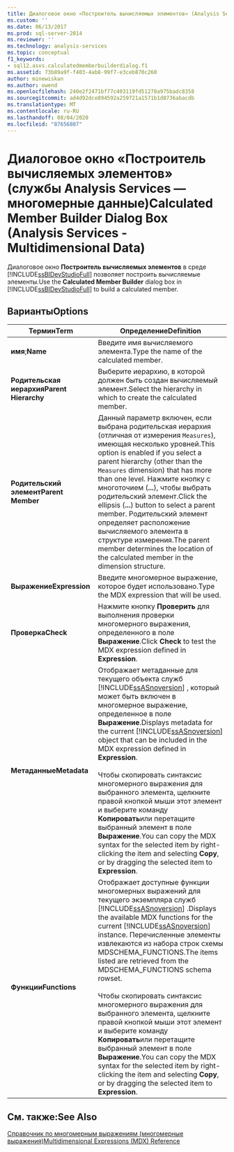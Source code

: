 ```yaml
---
title: Диалоговое окно «Построитель вычисляемых элементов» (Analysis Services-многомерные данные) | Документация Майкрософт
ms.custom: ''
ms.date: 06/13/2017
ms.prod: sql-server-2014
ms.reviewer: ''
ms.technology: analysis-services
ms.topic: conceptual
f1_keywords:
- sql12.asvs.calculatedmemberbuilderdialog.f1
ms.assetid: 73b89a9f-f403-4ab8-99f7-e3ceb870c260
author: minewiskan
ms.author: owend
ms.openlocfilehash: 240e2f2471bf77c403119fd51278a975badc8358
ms.sourcegitcommit: ad4d92dce894592a259721a1571b1d8736abacdb
ms.translationtype: MT
ms.contentlocale: ru-RU
ms.lasthandoff: 08/04/2020
ms.locfileid: "87656807"
---
```

# <a name="calculated-member-builder-dialog-box-analysis-services---multidimensional-data"></a><span data-ttu-id="e3e5b-102">Диалоговое окно «Построитель вычисляемых элементов» (службы Analysis Services — многомерные данные)</span><span class="sxs-lookup"><span data-stu-id="e3e5b-102">Calculated Member Builder Dialog Box (Analysis Services - Multidimensional Data)</span></span>
  <span data-ttu-id="e3e5b-103">Диалоговое окно **Построитель вычисляемых элементов** в среде [!INCLUDE[ssBIDevStudioFull](../includes/ssbidevstudiofull-md.md)] позволяет построить вычисляемые элементы.</span><span class="sxs-lookup"><span data-stu-id="e3e5b-103">Use the **Calculated Member Builder** dialog box in [!INCLUDE[ssBIDevStudioFull](../includes/ssbidevstudiofull-md.md)] to build a calculated member.</span></span>  
  
## <a name="options"></a><span data-ttu-id="e3e5b-104">Варианты</span><span class="sxs-lookup"><span data-stu-id="e3e5b-104">Options</span></span>  
  
|<span data-ttu-id="e3e5b-105">Термин</span><span class="sxs-lookup"><span data-stu-id="e3e5b-105">Term</span></span>|<span data-ttu-id="e3e5b-106">Определение</span><span class="sxs-lookup"><span data-stu-id="e3e5b-106">Definition</span></span>|  
|----------|----------------|  
|<span data-ttu-id="e3e5b-107">**имя**;</span><span class="sxs-lookup"><span data-stu-id="e3e5b-107">**Name**</span></span>|<span data-ttu-id="e3e5b-108">Введите имя вычисляемого элемента.</span><span class="sxs-lookup"><span data-stu-id="e3e5b-108">Type the name of the calculated member.</span></span>|  
|<span data-ttu-id="e3e5b-109">**Родительская иерархия**</span><span class="sxs-lookup"><span data-stu-id="e3e5b-109">**Parent Hierarchy**</span></span>|<span data-ttu-id="e3e5b-110">Выберите иерархию, в которой должен быть создан вычисляемый элемент.</span><span class="sxs-lookup"><span data-stu-id="e3e5b-110">Select the hierarchy in which to create the calculated member.</span></span>|  
|<span data-ttu-id="e3e5b-111">**Родительский элемент**</span><span class="sxs-lookup"><span data-stu-id="e3e5b-111">**Parent Member**</span></span>|<span data-ttu-id="e3e5b-112">Данный параметр включен, если выбрана родительская иерархия (отличная от измерения `Measures`), имеющая несколько уровней.</span><span class="sxs-lookup"><span data-stu-id="e3e5b-112">This option is enabled if you select a parent hierarchy (other than the `Measures` dimension) that has more than one level.</span></span> <span data-ttu-id="e3e5b-113">Нажмите кнопку с многоточием (**...**), чтобы выбрать родительский элемент.</span><span class="sxs-lookup"><span data-stu-id="e3e5b-113">Click the ellipsis (**...**) button to select a parent member.</span></span> <span data-ttu-id="e3e5b-114">Родительский элемент определяет расположение вычисляемого элемента в структуре измерения.</span><span class="sxs-lookup"><span data-stu-id="e3e5b-114">The parent member determines the location of the calculated member in the dimension structure.</span></span>|  
|<span data-ttu-id="e3e5b-115">**Выражение**</span><span class="sxs-lookup"><span data-stu-id="e3e5b-115">**Expression**</span></span>|<span data-ttu-id="e3e5b-116">Введите многомерное выражение, которое будет использовано.</span><span class="sxs-lookup"><span data-stu-id="e3e5b-116">Type the MDX expression that will be used.</span></span>|  
|<span data-ttu-id="e3e5b-117">**Проверка**</span><span class="sxs-lookup"><span data-stu-id="e3e5b-117">**Check**</span></span>|<span data-ttu-id="e3e5b-118">Нажмите кнопку **Проверить** для выполнения проверки многомерного выражения, определенного в поле **Выражение**.</span><span class="sxs-lookup"><span data-stu-id="e3e5b-118">Click **Check** to test the MDX expression defined in **Expression**.</span></span>|  
|<span data-ttu-id="e3e5b-119">**Метаданные**</span><span class="sxs-lookup"><span data-stu-id="e3e5b-119">**Metadata**</span></span>|<span data-ttu-id="e3e5b-120">Отображает метаданные для текущего объекта служб [!INCLUDE[ssASnoversion](../includes/ssasnoversion-md.md)] , который может быть включен в многомерное выражение, определенное в поле **Выражение**.</span><span class="sxs-lookup"><span data-stu-id="e3e5b-120">Displays metadata for the current [!INCLUDE[ssASnoversion](../includes/ssasnoversion-md.md)] object that can be included in the MDX expression defined in **Expression**.</span></span><br /><br /> <span data-ttu-id="e3e5b-121">Чтобы скопировать синтаксис многомерного выражения для выбранного элемента, щелкните правой кнопкой мыши этот элемент и выберите команду **Копировать**или перетащите выбранный элемент в поле **Выражение**.</span><span class="sxs-lookup"><span data-stu-id="e3e5b-121">You can copy the MDX syntax for the selected item by right-clicking the item and selecting **Copy**, or by dragging the selected item to **Expression**.</span></span>|  
|<span data-ttu-id="e3e5b-122">**Функции**</span><span class="sxs-lookup"><span data-stu-id="e3e5b-122">**Functions**</span></span>|<span data-ttu-id="e3e5b-123">Отображает доступные функции многомерных выражений для текущего экземпляра служб [!INCLUDE[ssASnoversion](../includes/ssasnoversion-md.md)] .</span><span class="sxs-lookup"><span data-stu-id="e3e5b-123">Displays the available MDX functions for the current [!INCLUDE[ssASnoversion](../includes/ssasnoversion-md.md)] instance.</span></span> <span data-ttu-id="e3e5b-124">Перечисленные элементы извлекаются из набора строк схемы MDSCHEMA_FUNCTIONS.</span><span class="sxs-lookup"><span data-stu-id="e3e5b-124">The items listed are retrieved from the MDSCHEMA_FUNCTIONS schema rowset.</span></span><br /><br /> <span data-ttu-id="e3e5b-125">Чтобы скопировать синтаксис многомерного выражения для выбранного элемента, щелкните правой кнопкой мыши этот элемент и выберите команду **Копировать**или перетащите выбранный элемент в поле **Выражение**.</span><span class="sxs-lookup"><span data-stu-id="e3e5b-125">You can copy the MDX syntax for the selected item by right-clicking the item and selecting **Copy**, or by dragging the selected item to **Expression**.</span></span>|  
  
## <a name="see-also"></a><span data-ttu-id="e3e5b-126">См. также:</span><span class="sxs-lookup"><span data-stu-id="e3e5b-126">See Also</span></span>  
 [<span data-ttu-id="e3e5b-127">Справочник по многомерным выражениям (многомерные выражения)</span><span class="sxs-lookup"><span data-stu-id="e3e5b-127">Multidimensional Expressions &#40;MDX&#41; Reference</span></span>](/sql/mdx/multidimensional-expressions-mdx-reference)  
  
  
